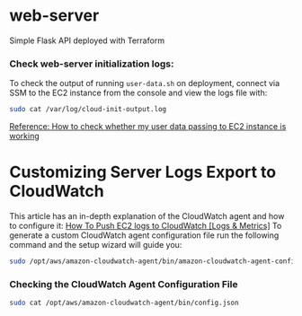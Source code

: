# web-server
Simple Flask API deployed with Terraform

### Check web-server initialization logs: 

To check the output of running `user-data.sh` on deployment, connect via SSM to the EC2 instance from the console and view the logs file with: 

```bash
sudo cat /var/log/cloud-init-output.log 
```
[Reference: How to check whether my user data passing to EC2 instance is working](https://stackoverflow.com/questions/15904095/how-to-check-whether-my-user-data-passing-to-ec2-instance-is-working)

# Customizing Server Logs Export to CloudWatch

This article has an in-depth explanation of the CloudWatch agent and how to configure it: [How To Push EC2 logs to CloudWatch \[Logs & Metrics\]](https://devopscube.com/how-to-setup-and-push-serverapplication-logs-to-aws-cloudwatch/)
To generate a custom CloudWatch agent configuration file run the following command and the setup wizard will guide you: 
```bash
sudo /opt/aws/amazon-cloudwatch-agent/bin/amazon-cloudwatch-agent-config-wizard
```

### Checking the CloudWatch Agent Configuration File 

```bash
sudo cat /opt/aws/amazon-cloudwatch-agent/bin/config.json
```

